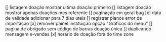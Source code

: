 [] listagem doação mostrar ultima doação primeiro
[] listagem doação mostrar apenas doações mes referente
[] paginação em geral bug
[x] data de validade adicionar para 7 dias uteis
[] registrar planos error de importação
[x] remover painel instituição opção "Gráficos do menu"
[] pagina de obrigado sem código de barras doação única
[] duplicando mensagem e-vendas
[x] horário de doação fora do time zone